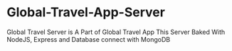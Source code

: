 # Global-Travel-App-Server
Global Travel Server is A Part of Global Travel App This Server Baked With NodeJS, Express and Database connect with MongoDB 
